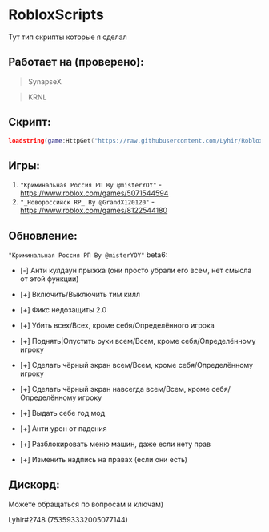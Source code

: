 # RobloxScripts
Тут тип скрипты которые я сделал

## **Работает на (проверено):**
> SynapseX

> KRNL

## **Скрипт:**

```lua
loadstring(game:HttpGet("https://raw.githubusercontent.com/Lyhir/RobloxScripts/main/hub.lua"))()
```

## **Игры:** 
1. `"Криминальная Россия РП By @misterYOY"` - https://www.roblox.com/games/5071544594
2. `"_Новороссийск RP_ By @GrandX120120"` - https://www.roblox.com/games/8122544180

## **Обновление:** 
`"Криминальная Россия РП By @misterYOY"` beta6:
- [-] Анти кулдаун прыжка (они просто убрали его всем, нет смысла от этой функции)

- [+] Включить/Выключить тим килл

- [+] Фикс недозащиты 2.0

- [+] Убить всех/Всех, кроме себя/Определённого игрока

- [+] Поднять|Опустить руки всем/Всем, кроме себя/Определённому игроку

- [+] Сделать чёрный экран всем/Всем, кроме себя/Определённому игроку

- [+] Сделать чёрный экран навсегда всем/Всем, кроме себя/Определённому игроку

- [+] Выдать себе год мод

- [+] Анти урон от падения

- [+] Разблокировать меню машин, даже если нету прав

- [+] Изменить надпись на правах (если они есть)

## **Дискорд:**
Можете обращаться по вопросам и ключам)

Lyhir#2748 (753593332005077144)
